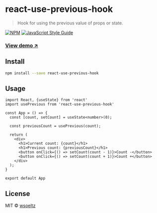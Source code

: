 # react-use-previous-hook

> Hook for using the previous value of props or state.

[![NPM](https://img.shields.io/npm/v/react-use-previous-hook.svg)](https://www.npmjs.com/package/react-use-previous-hook) [![JavaScript Style Guide](https://img.shields.io/badge/code_style-standard-brightgreen.svg)](https://standardjs.com)

### [View demo ↗](https://wsoeltz.github.io/react-use-previous-hook/)

## Install

```bash
npm install --save react-use-previous-hook
```

## Usage

```tsx
import React, {useState} from 'react'
import usePrevious from 'react-use-previous-hook'

const App = () => {
  const [count, setCount] = useState<number>(0);

  const previousCount = usePrevious(count);

  return (
    <div>
      <h1>Current count: {count}</h1>
      <h1>Previous count: {previousCount}</h1>
      <button onClick={() => setCount(count - 1)}>Count -</button>
      <button onClick={() => setCount(count + 1)}>Count +</button>
    </div>
  );
}

export default App

```

## License

MIT © [wsoeltz](https://github.com/wsoeltz)
